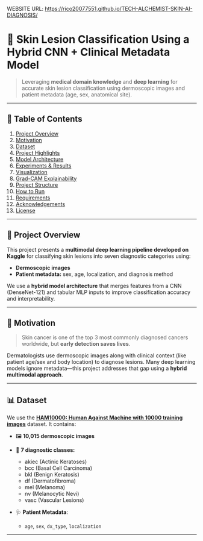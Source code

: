WEBSITE URL:  https://rico20077551.github.io/TECH-ALCHEMIST-SKIN-AI-DIAGNOSIS/





# 🧠 Skin Lesion Classification Using a Hybrid CNN + Clinical Metadata Model

> Leveraging **medical domain knowledge** and **deep learning** for accurate skin lesion classification using dermoscopic images and patient metadata (age, sex, anatomical site).

---

## 📌 Table of Contents

1. [Project Overview](#project-overview)
2. [Motivation](#motivation)
3. [Dataset](#dataset)
4. [Project Highlights](#project-highlights)
5. [Model Architecture](#model-architecture)
6. [Experiments & Results](#experiments--results)
7. [Visualization](#visualization)
8. [Grad-CAM Explainability](#grad-cam-explainability)
9. [Project Structure](#project-structure)
10. [How to Run](#how-to-run)
11. [Requirements](#requirements)
12. [Acknowledgements](#acknowledgements)
13. [License](#license)

---

## 📖 Project Overview

This project presents a **multimodal deep learning pipeline developed on Kaggle** for classifying skin lesions into seven diagnostic categories using:
- **Dermoscopic images**
- **Patient metadata:** sex, age, localization, and diagnosis method

We use a **hybrid model architecture** that merges features from a CNN (DenseNet-121) and tabular MLP inputs to improve classification accuracy and interpretability.

---

## 🎯 Motivation

> Skin cancer is one of the top 3 most commonly diagnosed cancers worldwide, but **early detection saves lives**.

Dermatologists use dermoscopic images along with clinical context (like patient age/sex and body location) to diagnose lesions. Many deep learning models ignore metadata—this project addresses that gap using a **hybrid multimodal approach**.

---

## 📊 Dataset

We use the **[HAM10000: Human Against Machine with 10000 training images](https://www.kaggle.com/datasets/kmader/skin-cancer-mnist-ham10000)** dataset. It contains:

- 🖼️ **10,015 dermoscopic images**
- 🧬 **7 diagnostic classes:**
  - akiec (Actinic Keratoses)
  - bcc (Basal Cell Carcinoma)
  - bkl (Benign Keratosis)
  - df (Dermatofibroma)
  - mel (Melanoma)
  - nv (Melanocytic Nevi)
  - vasc (Vascular Lesions)

- 🩺 **Patient Metadata**:
  - `age`, `sex`, `dx_type`, `localization`

---
